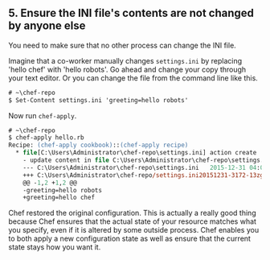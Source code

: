 ## 5. Ensure the INI file's contents are not changed by anyone else

You need to make sure that no other process can change the INI file.

Imagine that a co-worker manually changes <code class="file-path">settings.ini</code> by replacing 'hello chef' with 'hello robots'. Go ahead and change your copy through your text editor. Or you can change the file from the command line like this.

```ps
# ~\chef-repo
$ Set-Content settings.ini 'greeting=hello robots'
```

Now run `chef-apply`.

```ps
# ~\chef-repo
$ chef-apply hello.rb
Recipe: (chef-apply cookbook)::(chef-apply recipe)
  * file[C:\Users\Administrator\chef-repo\settings.ini] action create
    - update content in file C:\Users\Administrator\chef-repo\settings.ini from 95e229 to cfde92
    --- C:\Users\Administrator\chef-repo\settings.ini	2015-12-31 04:00:51.000000000 +0000
    +++ C:\Users\Administrator\chef-repo/settings.ini20151231-3172-13zg2tg	2015-12-31 04:00:57.000000000 +0000
    @@ -1,2 +1,2 @@
    -greeting=hello robots
    +greeting=hello chef
```

Chef restored the original configuration. This is actually a really good thing because Chef ensures that the actual state of your resource matches what you specify, even if it is altered by some outside process. Chef enables you to both apply a new configuration state as well as ensure that the current state stays how you want it.
